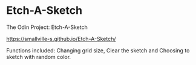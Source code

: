 # Etch-A-Sketch

The Odin Project: Etch-A-Sketch

https://smallville-s.github.io/Etch-A-Sketch/

Functions included: Changing grid size, Clear the sketch and Choosing to sketch with random color. 
